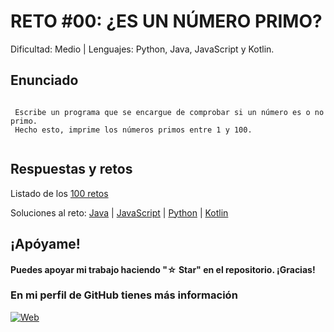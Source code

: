 # RETO #00: ¿ES UN NÚMERO PRIMO?
Dificultad: Medio | Lenguajes: Python, Java, JavaScript y Kotlin.

## Enunciado

```

 Escribe un programa que se encargue de comprobar si un número es o no primo.
 Hecho esto, imprime los números primos entre 1 y 100.


```

## Respuestas y retos
Listado de los [100 retos](/README.md)

Soluciones al reto: 
[Java](/RETOS/Reto04/Reto04.java) | 
[JavaScript](/RETOS/Reto04/Reto04.js) | 
[Python](/RETOS/Reto04/Reto04.py) |
[Kotlin](/RETOS/Reto04/Reto04.kt)



## ¡Apóyame! 
#### Puedes apoyar mi trabajo haciendo "☆ Star" en el repositorio. ¡Gracias!

### En mi perfil de GitHub tienes más información

[![Web](https://img.shields.io/badge/GitHub-breativo-14a1f0?style=for-the-badge&logo=github&logoColor=white&labelColor=101010)](https://github.com/breativo)